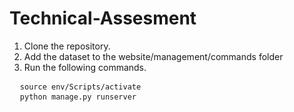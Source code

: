 # Technical-Assesment

1. Clone the repository.
2. Add the dataset to the website/management/commands folder
3. Run the following commands.
<pre>
  <code>source env/Scripts/activate</code>
  <code>python manage.py runserver</code>
</pre>
